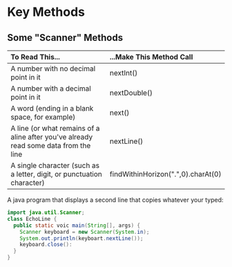 # Key Methods

## Some "Scanner" Methods

| To Read This... | ...Make This Method Call|
|:----------------|:------------------------|
|A number with no decimal point in it|nextInt()|
|A number with a decimal point in it|nextDouble()|
|A word (ending in a blank space, for example)|next()|
|A line (or what remains of a aline after you've already read some data from the line|nextLine()|
|A single character (such as a letter, digit, or punctuation character)|findWithinHorizon(".",0).charAt(0)|

A java program that displays a second line that copies whatever your typed:

```java
import java.util.Scanner;
class EchoLine {
  public static voic main(String[], args) {
    Scanner keyboard = new Scanner(System.in);
    System.out.println(keyboart.nextLine());
    keyboard.close():
  }
}
```

